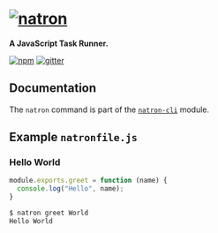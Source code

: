 # [![natron][natron-img]][natron-url]
**A JavaScript Task Runner.**

[![npm][npm-img]][npm-url] [![gitter][gitter-img]][gitter-url]

## Documentation
The `natron` command is part of the [`natron-cli`](https://npmjs.org/package/natron-cli) module.

## Example `natronfile.js`
### Hello World

```js
module.exports.greet = function (name) {
  console.log("Hello", name);
}
```

```sh
$ natron greet World
Hello World
```

[natron-img]: http://static.natronjs.com/img/natronjs.svg
[natron-url]: http://natronjs.com
[npm-img]: https://img.shields.io/npm/v/natron.svg
[npm-url]: https://npmjs.org/package/natron
[gitter-img]: https://badges.gitter.im/Join%20Chat.svg
[gitter-url]: https://gitter.im/natronjs/natron
